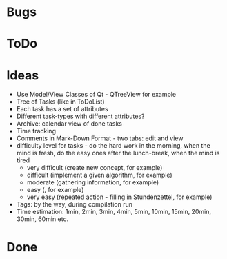 ﻿# Bugs

# ToDo

# Ideas
* Use Model/View Classes of Qt - QTreeView for example
* Tree of Tasks (like in ToDoList)
* Each task has a set of attributes
* Different task-types with different attributes?
* Archive: calendar view of done tasks
* Time tracking
* Comments in Mark-Down Format - two tabs: edit and view
* difficulty level for tasks - do the hard work in the morning, when the mind is fresh, do the easy ones after the lunch-break, when the mind is tired
  * very difficult (create new concept, for example)
  * difficult (implement a given algorithm, for example)
  * moderate (gathering information, for example)
  * easy (, for example)
  * very easy (repeated action - filling in Stundenzettel, for example)
* Tags: by the way, during compilation run
* Time estimation: 1min, 2min, 3min, 4min, 5min, 10min, 15min, 20min, 30min, 60min etc.

# Done